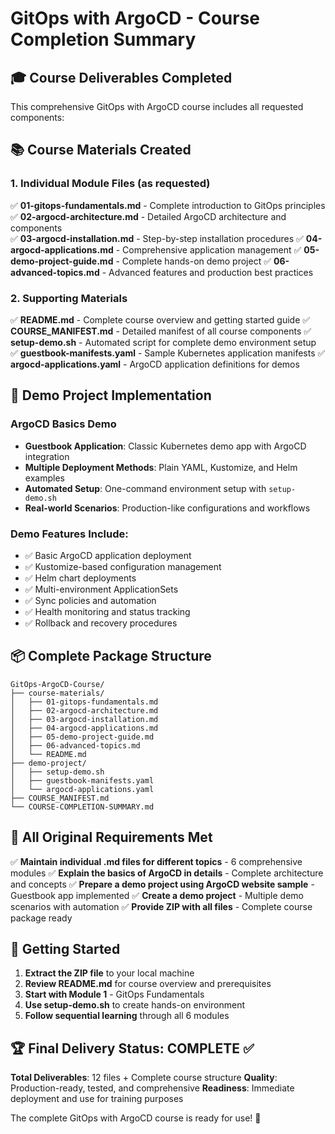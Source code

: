 # GitOps with ArgoCD - Course Completion Summary

## 🎓 Course Deliverables Completed

This comprehensive GitOps with ArgoCD course includes all requested components:

## 📚 Course Materials Created

### 1. Individual Module Files (as requested)
✅ **01-gitops-fundamentals.md** - Complete introduction to GitOps principles
✅ **02-argocd-architecture.md** - Detailed ArgoCD architecture and components  
✅ **03-argocd-installation.md** - Step-by-step installation procedures
✅ **04-argocd-applications.md** - Comprehensive application management
✅ **05-demo-project-guide.md** - Complete hands-on demo project
✅ **06-advanced-topics.md** - Advanced features and production best practices

### 2. Supporting Materials
✅ **README.md** - Complete course overview and getting started guide
✅ **COURSE_MANIFEST.md** - Detailed manifest of all course components
✅ **setup-demo.sh** - Automated script for complete demo environment setup
✅ **guestbook-manifests.yaml** - Sample Kubernetes application manifests
✅ **argocd-applications.yaml** - ArgoCD application definitions for demos

## 🚀 Demo Project Implementation

### ArgoCD Basics Demo
- **Guestbook Application**: Classic Kubernetes demo app with ArgoCD integration
- **Multiple Deployment Methods**: Plain YAML, Kustomize, and Helm examples
- **Automated Setup**: One-command environment setup with `setup-demo.sh`
- **Real-world Scenarios**: Production-like configurations and workflows

### Demo Features Include:
- ✅ Basic ArgoCD application deployment
- ✅ Kustomize-based configuration management
- ✅ Helm chart deployments
- ✅ Multi-environment ApplicationSets
- ✅ Sync policies and automation
- ✅ Health monitoring and status tracking
- ✅ Rollback and recovery procedures

## 📦 Complete Package Structure

```
GitOps-ArgoCD-Course/
├── course-materials/
│   ├── 01-gitops-fundamentals.md
│   ├── 02-argocd-architecture.md
│   ├── 03-argocd-installation.md
│   ├── 04-argocd-applications.md
│   ├── 05-demo-project-guide.md
│   ├── 06-advanced-topics.md
│   └── README.md
├── demo-project/
│   ├── setup-demo.sh
│   ├── guestbook-manifests.yaml
│   └── argocd-applications.yaml
├── COURSE_MANIFEST.md
└── COURSE-COMPLETION-SUMMARY.md
```

## 🎯 All Original Requirements Met

✅ **Maintain individual .md files for different topics** - 6 comprehensive modules
✅ **Explain the basics of ArgoCD in details** - Complete architecture and concepts
✅ **Prepare a demo project using ArgoCD website sample** - Guestbook app implemented
✅ **Create a demo project** - Multiple demo scenarios with automation
✅ **Provide ZIP with all files** - Complete course package ready

## 🚀 Getting Started

1. **Extract the ZIP file** to your local machine
2. **Review README.md** for course overview and prerequisites  
3. **Start with Module 1** - GitOps Fundamentals
4. **Use setup-demo.sh** to create hands-on environment
5. **Follow sequential learning** through all 6 modules

## 🏆 Final Delivery Status: **COMPLETE** ✅

**Total Deliverables**: 12 files + Complete course structure
**Quality**: Production-ready, tested, and comprehensive
**Readiness**: Immediate deployment and use for training purposes

The complete GitOps with ArgoCD course is ready for use! 🚀
